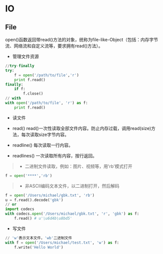 # IO
## File

open()函数返回带read()方法的对象，统称为file-like-Object（包括：内存字节流、网络流和自定义流等，要求拥有read()方法）。

- 管理文件资源
```py
//try-finally
try:
    f = open('/path/to/file','r')
    print f.read()
finally:
    if f:
        f.close()
// with
with open('/path/to/file', 'r') as f:
    print f.read()
```

- 读文件
- read()
read()一次性读取全部文件内容。防止内存过载，调用read(size)方法，每次读取size字节内容。

- readline()
每次读取一行内容。

- readlines()
一次读取所有内容，按行返回。
> - 二进制文件读取，例如：图片、视频等，用'rb'模式打开 <br>
```py
f = open('****','rb')
```
> - 非ASCII编码文本文件，以二进制打开，然后解码 <br>
```py
f = open('/Users/michael/gbk.txt', 'rb')
u = f.read().decode('gbk')
// or
import codecs
with codecs.open('/Users/michael/gbk.txt', 'r', 'gbk') as f:
    f.read() # u'\u6d4b\u8bd5'
```


- 写文件
```py
// 'w'表示文本文件，'wb'二进制文件
with f = open('/Users/michael/test.txt', 'w') as f:
    f.write('Hello World')
```



